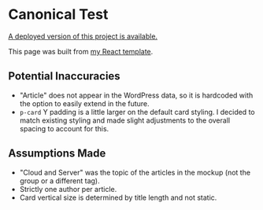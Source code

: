 # Canonical Test

[A deployed version of this project is available.](https://nstgeorge.github.io/canonical-test/)

This page was built from [my React template](https://github.com/nstgeorge/react-template).

## Potential Inaccuracies
 - "Article" does not appear in the WordPress data, so it is hardcoded with the option to easily extend in the future.
 - `p-card` Y padding is a little larger on the default card styling. I decided to match existing styling and made slight adjustments to the overall spacing to account for this.

## Assumptions Made
 - "Cloud and Server" was the topic of the articles in the mockup (not the group or a different tag).
 - Strictly one author per article.
 - Card vertical size is determined by title length and not static.



